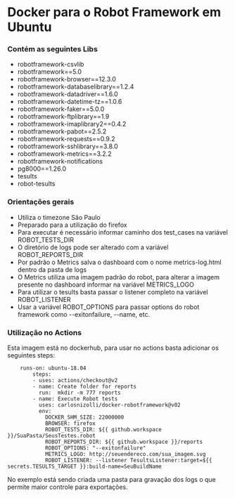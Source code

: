 # Docker para o Robot Framework em Ubuntu

### Contém as seguintes Libs
- robotframework-csvlib 
- robotframework==5.0   
- robotframework-browser==12.3.0  
- robotframework-databaselibrary==1.2.4
- robotframework-datadriver==1.6.0
- robotframework-datetime-tz==1.0.6
- robotframework-faker==5.0.0
- robotframework-ftplibrary==1.9
- robotframework-imaplibrary2==0.4.2
- robotframework-pabot==2.5.2
- robotframework-requests==0.9.2
- robotframework-sshlibrary==3.8.0
- robotframework-metrics==3.2.2
- robotframework-notifications
- pg8000==1.26.0
- tesults
- robot-tesults 

### Orientações gerais
- Utiliza o timezone São Paulo
- Preparado para a utilização do firefox
- Para executar é necessário informar caminho dos test_cases na variável ROBOT_TESTS_DIR
- O diretório de logs pode ser alterado com a variável ROBOT_REPORTS_DIR
- Por padrão o Metrics salva o dashboard com o nome metrics-log.html dentro da pasta de logs
- O Metrics utiliza uma imagem padrão do robot, para alterar a imagem presente no dashboard informar na variável METRICS_LOGO
- Para utilizar o tesults basta passar o listener completo na variável ROBOT_LISTENER
- Usar a variável ROBOT_OPTIONS para passar options do robot framework como --exitonfailure, --name, etc.

### Utilização no Actions
Esta imagem está no dockerhub, para usar no actions basta adicionar os seguintes steps:

        runs-on: ubuntu-18.04
            steps:
            - uses: actions/checkout@v2
            - name: Create folder for reports
              run:  mkdir -m 777 reports
            - name: Execute Robot tests
              uses: carlosnizolli/docker-robotframework@v02
              env:
                DOCKER_SHM_SIZE: 22000000
                BROWSER: firefox
                ROBOT_TESTS_DIR: ${{ github.workspace }}/SuaPasta/SeusTestes.robot
                ROBOT_REPORTS_DIR: ${{ github.workspace }}/reports
                ROBOT_OPTIONS: "--exitonfailure"
                METRICS_LOGO: http://seuendereco.com/sua_imagem.svg
                ROBOT_LISTENER: --listener TesultsListener:target=${{ secrets.TESULTS_TARGET }}:build-name=SeuBuildName
 
 No exemplo está sendo criada uma pasta para gravação dos logs o que permite maior controle para exportações.
 

